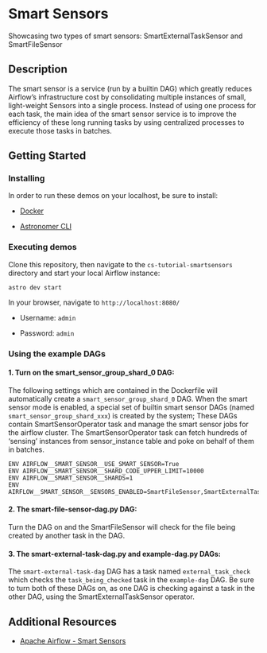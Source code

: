 # Smart Sensors

Showcasing two types of smart sensors: SmartExternalTaskSensor and SmartFileSensor

## Description
The smart sensor is a service (run by a builtin DAG) which greatly reduces Airflow’s infrastructure cost by consolidating multiple instances of small, light-weight Sensors into a single process.
Instead of using one process for each task, the main idea of the smart sensor service is to improve the efficiency of these long running tasks by using centralized processes to execute those tasks in batches.


## Getting Started

### Installing

In order to run these demos on your localhost, be sure to install:

* [Docker](https://www.docker.com/products/docker-desktop)

* [Astronomer CLI](https://www.astronomer.io/docs/cloud/stable/resources/cli-reference)


### Executing demos

Clone this repository, then navigate to the ```cs-tutorial-smartsensors``` directory and start your local Airflow instance:
```
astro dev start
```

In your browser, navigate to ```http://localhost:8080/```

* Username: ```admin```

* Password: ```admin```

### Using the example DAGs
#### 1. Turn on the smart_sensor_group_shard_0 DAG:
The following settings which are contained in the Dockerfile will automatically create a `smart_sensor_group_shard_0` DAG. 
When the smart sensor mode is enabled, a special set of builtin smart sensor DAGs (named `smart_sensor_group_shard_xxx`) is created by the system; These DAGs contain SmartSensorOperator task and manage the smart sensor jobs for the airflow cluster. The SmartSensorOperator task can fetch hundreds of ‘sensing’ instances from sensor_instance table and poke on behalf of them in batches.
```
ENV AIRFLOW__SMART_SENSOR__USE_SMART_SENSOR=True
ENV AIRFLOW__SMART_SENSOR__SHARD_CODE_UPPER_LIMIT=10000
ENV AIRFLOW__SMART_SENSOR__SHARDS=1
ENV AIRFLOW__SMART_SENSOR__SENSORS_ENABLED=SmartFileSensor,SmartExternalTaskSensor
```

#### 2. The smart-file-sensor-dag.py DAG:
Turn the DAG on and the SmartFileSensor will check for the file being created by another task in the DAG.

#### 3. The smart-external-task-dag.py and example-dag.py DAGs:
The `smart-external-task-dag` DAG has a task named `external_task_check` which checks the `task_being_checked` task in the `example-dag` DAG. 
Be sure to turn both of these DAGs on, as one DAG is checking against a task in the other DAG, using the SmartExternalTaskSensor operator.



## Additional Resources

* [Apache Airflow - Smart Sensors](https://airflow.apache.org/docs/apache-airflow/stable/concepts/smart-sensors.html)
